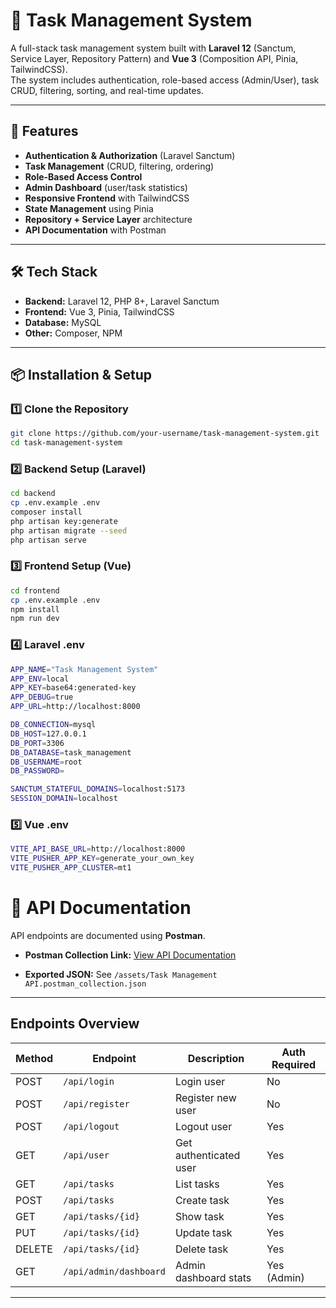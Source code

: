 # 📝 Task Management System

A full-stack task management system built with **Laravel 12** (Sanctum, Service Layer, Repository Pattern) and **Vue 3** (Composition API, Pinia, TailwindCSS).  
The system includes authentication, role-based access (Admin/User), task CRUD, filtering, sorting, and real-time updates.

---

## 🚀 Features

- **Authentication & Authorization** (Laravel Sanctum)
- **Task Management** (CRUD, filtering, ordering)
- **Role-Based Access Control**
- **Admin Dashboard** (user/task statistics)
- **Responsive Frontend** with TailwindCSS
- **State Management** using Pinia
- **Repository + Service Layer** architecture
- **API Documentation** with Postman

---

## 🛠️ Tech Stack

- **Backend:** Laravel 12, PHP 8+, Laravel Sanctum
- **Frontend:** Vue 3, Pinia, TailwindCSS
- **Database:** MySQL
- **Other:** Composer, NPM

---

## 📦 Installation & Setup

### 1️⃣ Clone the Repository
```bash
git clone https://github.com/your-username/task-management-system.git
cd task-management-system
```

### 2️⃣ Backend Setup (Laravel)
```bash
cd backend
cp .env.example .env
composer install
php artisan key:generate
php artisan migrate --seed
php artisan serve
```

### 3️⃣ Frontend Setup (Vue)
``` bash
cd frontend
cp .env.example .env
npm install
npm run dev
```

### 4️⃣ Laravel .env
```bash
APP_NAME="Task Management System"
APP_ENV=local
APP_KEY=base64:generated-key
APP_DEBUG=true
APP_URL=http://localhost:8000

DB_CONNECTION=mysql
DB_HOST=127.0.0.1
DB_PORT=3306
DB_DATABASE=task_management
DB_USERNAME=root
DB_PASSWORD=

SANCTUM_STATEFUL_DOMAINS=localhost:5173
SESSION_DOMAIN=localhost
```

### 5️⃣ Vue .env
``` bash
VITE_API_BASE_URL=http://localhost:8000
VITE_PUSHER_APP_KEY=generate_your_own_key
VITE_PUSHER_APP_CLUSTER=mt1
```

# 📄 API Documentation

API endpoints are documented using **Postman**.

- **Postman Collection Link:** [View API Documentation](https://.postman.co/workspace/My-Workspace~5d28b571-706a-4153-8630-e90751033ba6/collection/31087798-dc95dab1-e8f6-48f2-948a-7c46144923b0?action=share&creator=31087798)  

- **Exported JSON:** See `/assets/Task Management API.postman_collection.json`

---

## Endpoints Overview

| Method | Endpoint                  | Description             | Auth Required  |
|--------|---------------------------|-------------------------|----------------|
| POST   | `/api/login`              | Login user              | No             |
| POST   | `/api/register`           | Register new user       | No             |
| POST   | `/api/logout`             | Logout user             | Yes            |
| GET    | `/api/user`               | Get authenticated user  | Yes            |
| GET    | `/api/tasks`              | List tasks              | Yes            |
| POST   | `/api/tasks`              | Create task             | Yes            |
| GET    | `/api/tasks/{id}`         | Show task               | Yes            |
| PUT    | `/api/tasks/{id}`         | Update task             | Yes            |
| DELETE | `/api/tasks/{id}`         | Delete task             | Yes            |
| GET    | `/api/admin/dashboard`    | Admin dashboard stats   | Yes (Admin)    |

---




